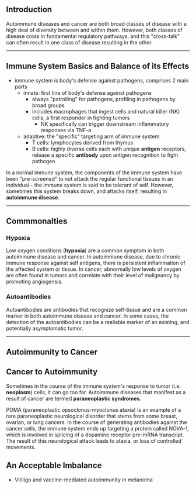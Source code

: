 ## Introduction
Autoimmune diseases and cancer are both broad classes of disease with a high deal of diversity between and within them. However, both classes of disease cross in fundamental regulatory pathways, and this "cross-talk" can often result in one class of disease resulting in the other.

---

## Immune System Basics and Balance of its Effects
* immune system is body's defense against pathogens, comprises 2 main parts
	* innate: first line of body's defense against pathogens
		* always "patrolling" for pathogens, profiling in pathogens by broad groups
		* includes macrophages that ingest cells and natural killer (NK) cells, a first responder in fighting tumors
			* NK specifically can trigger downstream inflammatory responses via TNF-a
	* adaptive: the "specific" targeting arm of immune system
		* T cells: lymphocytes derived from thymus
		* B cells: highly diverse cells each with unique **antigen** receptors, release a specific **antibody** upon antigen recognition to fight pathogen

In a normal immune system, the components of the immune system have been "pre-screened" to not attack the regular functional tissues in an individual - the immune system is said to be tolerant of self. However, sometimes this system breaks down, and attacks itself, resulting in **autoimmune disease**.

---

## Commmonalties
### Hypoxia
Low oxygen conditions (**hypoxia**) are a common symptom in both autoimmune disease and cancer. In autoimmune disease, due to chronic immune response against self antigens, there is persistent inflammation of the affected system or tissue. In cancer, abnormally low levels of oxygen are often found in tumors and correlate with their level of malignancy by promoting angiogensis.

### Autoantibodies
Autoantibodies are antibodies that recognize self-tissue and are a common marker in both autoimmune disease and cancer. In some cases, the detection of the autoantibodies can be a realiable marker of an existing, and potentially asymptomatic tumor.

---

## Autoimmunity to Cancer


## Cancer to Autoimmunity
Sometimes in the course of the immune system's response to tumor (i.e. **neoplasm**) cells, it can go too far. Autoimmune diseases that manifest as a result of cancer are termed **paraneoplastic syndromes**.

POMA (paraneoplastic opsoclonus-myoclonus ataxia) is an example of a rare paraneoplastic neurological disorder that stems from some breast, ovarian, or lung cancers. In the course of generating antibodies against the cancer cells, the immune system ends up targeting a protein called NOVA-1, which is involved in splicing of a dopamine receptor pre-mRNA transcript. The result of this neurological attack leads to ataxia, or loss of controlled movements.

## An Acceptable Imbalance
* Vitiligo and vaccine-mediated autoimmunity in melanoma